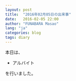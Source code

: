 ```yaml
---
layout: post
title:  "2016年02月05日の出来事"
date:   2016-02-05 22:00
author: "FUNABARA Masao"
lang: "ja"
categories: blog
tags: diary
---
```


本日は、

* アルバイト

を行いました。
